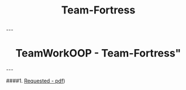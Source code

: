 <h1 align="center">Team-Fortress<p align="rihht"></h1>
---
<h1 align="center">TeamWorkOOP - Team-Fortress"</h1>
---

####1. [Requested - pdf]())
